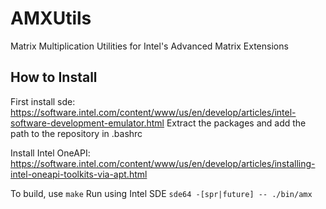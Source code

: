 # AMXUtils
Matrix Multiplication Utilities for Intel's Advanced Matrix Extensions

## How to Install
First install sde:
https://software.intel.com/content/www/us/en/develop/articles/intel-software-development-emulator.html
Extract the packages and add the path to the repository in .bashrc

Install Intel OneAPI:
https://software.intel.com/content/www/us/en/develop/articles/installing-intel-oneapi-toolkits-via-apt.html

To build, use `make`
Run using Intel SDE
`sde64 -[spr|future] -- ./bin/amx` 
